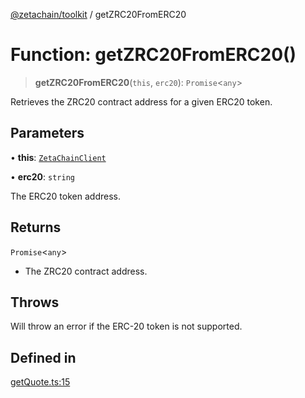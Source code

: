 [@zetachain/toolkit](toolkit/index.md) / getZRC20FromERC20

# Function: getZRC20FromERC20()

> **getZRC20FromERC20**(`this`, `erc20`): `Promise`\<`any`\>

Retrieves the ZRC20 contract address for a given ERC20 token.

## Parameters

• **this**: [`ZetaChainClient`](toolkit/Class.ZetaChainClient.md)

• **erc20**: `string`

The ERC20 token address.

## Returns

`Promise`\<`any`\>

- The ZRC20 contract address.

## Throws

Will throw an error if the ERC-20 token is not supported.

## Defined in

[getQuote.ts:15](https://github.com/zeta-chain/toolkit/blob/ff9b248edd3cba24d9f8444af6a768e2af201e71/packages/client/src/getQuote.ts#L15)
